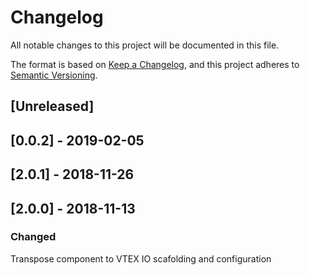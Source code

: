 # Changelog
All notable changes to this project will be documented in this file.

The format is based on [Keep a Changelog](https://keepachangelog.com/en/1.0.0/),
and this project adheres to [Semantic Versioning](https://semver.org/spec/v2.0.0.html).

## [Unreleased]

## [0.0.2] - 2019-02-05

## [2.0.1] - 2018-11-26

## [2.0.0] - 2018-11-13
### Changed
Transpose component to VTEX IO scafolding and configuration